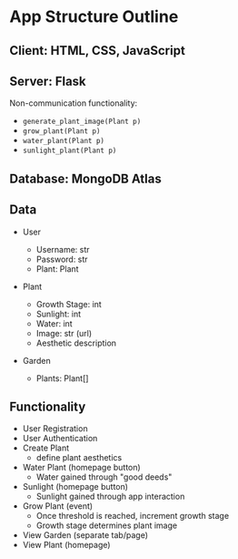 # App Structure Outline

## Client: HTML, CSS, JavaScript

## Server: Flask
Non-communication functionality:
- `generate_plant_image(Plant p)`
- `grow_plant(Plant p)`
- `water_plant(Plant p)`
- `sunlight_plant(Plant p)`

## Database: MongoDB Atlas

## Data
- User
    - Username: str
    - Password: str
    - Plant: Plant

- Plant
    - Growth Stage: int
    - Sunlight: int
    - Water: int
    - Image: str (url)
    - Aesthetic description

- Garden
    - Plants: Plant[]

## Functionality
- User Registration
- User Authentication
- Create Plant
    - define plant aesthetics
- Water Plant (homepage button)
    - Water gained through "good deeds"
- Sunlight (homepage button)
    - Sunlight gained through app interaction
- Grow Plant (event)
    - Once threshold is reached, increment growth stage
    - Growth stage determines plant image
- View Garden (separate tab/page)
- View Plant (homepage)
